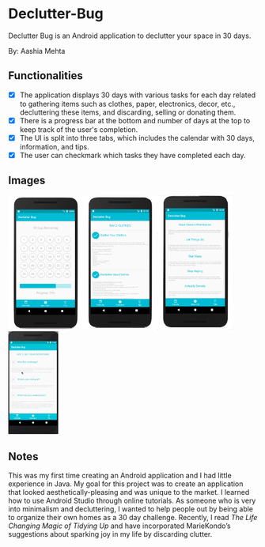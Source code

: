 # Declutter-Bug
Declutter Bug is an Android application to declutter your space in 30 days.

By: Aashia Mehta

## Functionalities

- [x] The application displays 30 days with various tasks for each day related to gathering items such as clothes, paper, electronics, decor, etc., decluttering these items, and discarding, selling or donating them.
- [x] There is a progress bar at the bottom and number of days at the top to keep track of the user's completion.
- [x] The UI is split into three tabs, which includes the calendar with 30 days, information, and tips.
- [x] The user can checkmark which tasks they have completed each day.

## Images

<img src='img1.png' width="30%" height="30%"/><img src='img2.png' width="30%" height="30%"/><img src='img3.png' width="30%" height="30%"/><br>
<img src='Checks.gif' width="20%" height="20%"/>

## Notes

This was my first time creating an Android application and I had little experience in Java. My goal for this project was to create an application that looked aesthetically-pleasing and was unique to the market. I learned how to use Android Studio through online tutorials. As someone who is very into minimalism and decluttering, I wanted to help people out by being able to organize their own homes as a 30 day challenge. Recently, I read <i>The Life Changing Magic of Tidying Up</i> and have incorporated MarieKondo’s suggestions about sparking joy in my life by discarding clutter.
